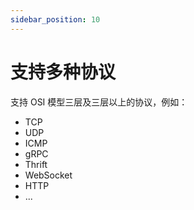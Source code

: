 ```yaml
---
sidebar_position: 10
---
```


# 支持多种协议

支持 OSI 模型三层及三层以上的协议，例如：

- TCP
- UDP
- ICMP
- gRPC
- Thrift
- WebSocket
- HTTP
- ...
